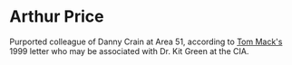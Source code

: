 # Arthur Price

Purported colleague of Danny Crain at Area 51, according to [Tom Mack's](mack_tom.md) 1999 letter who may be associated with Dr. Kit Green at the CIA.